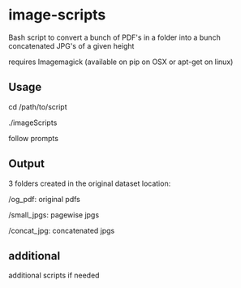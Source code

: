 # image-scripts
Bash script to convert a bunch of PDF's in a folder into a bunch concatenated JPG's of a given height

requires Imagemagick (available on pip on OSX or apt-get on linux)

## Usage

cd /path/to/script

./imageScripts

follow prompts

## Output

3 folders created in the original dataset location:

/og_pdf:			original pdfs

/small_jpgs:		pagewise jpgs

/concat_jpg:		concatenated jpgs 

## additional

additional scripts if needed

